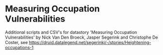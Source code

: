# Measuring Occupation Vulnerabilities
Additional scripts and CSV's for datastory 'Measuring Occupation Vulnerabilities' by Nick Van Den Broeck, Jasper Segerink and Christophe De Coster, see
https://druid.datalegend.net/segerinkj/-/stories/Heightening-occupations-1
